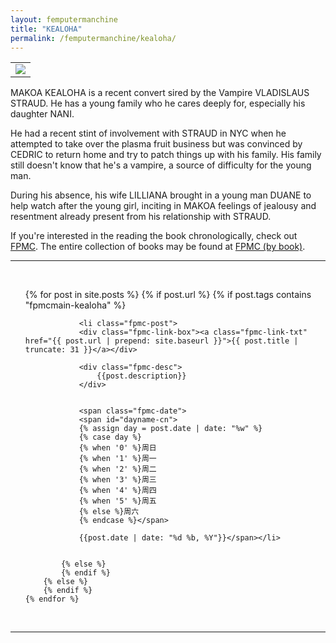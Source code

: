 ```yaml
---
layout: femputermanchine
title: "KEALOHA"
permalink: /femputermanchine/kealoha/
---
```


<html>
<head>
<meta charset="utf-8">

</head>

<body>

<div id="fpmc-intro">
<table class="inline-imgtbl-l">
<tr>
<td><img class="inline-img" src="{{ site.url }}/assets/tb/kealoha-makoa.jpg"></td>
</tr>
</table>
<p>MAKOA KEALOHA is a recent convert sired by the Vampire VLADISLAUS STRAUD. He has a young family who he cares deeply for, especially his daughter NANI. </p>
<p>He had a recent stint of involvement with STRAUD in NYC when he attempted to take over the plasma fruit business but was convinced by CEDRIC to return home and try to patch things up with his family. His family still doesn't know that he's a vampire, a source of difficulty for the young man.</p>
<p>During his absence, his wife LILLIANA brought in a young man DUANE to help watch after the young girl, inciting in MAKOA feelings of jealousy and resentment already present from his relationship with STRAUD.</p>
<p>If you're interested in the reading the book chronologically, check out <a href="{{ '/femputermanchine/' | prepend: site.url }}">FPMC</a>. The entire collection of books may be found at <a href="{{ '/femputermanchine/books/' | prepend: site.url }}">FPMC (by book)</a>.</p>
</div>

<hr>
<br/>

<ul>
	{% for post in site.posts %}
        {% if post.url %}
			{% if post.tags contains "fpmcmain-kealoha" %}

		        <li class="fpmc-post">
				<div class="fpmc-link-box"><a class="fpmc-link-txt" href="{{ post.url | prepend: site.baseurl }}">{{ post.title | truncate: 31 }}</a></div>

				<div class="fpmc-desc">
					{{post.description}}
				</div>

		
				<span class="fpmc-date">
				<span id="dayname-cn">
				{% assign day = post.date | date: "%w" %}
				{% case day %}
				{% when '0' %}周日
				{% when '1' %}周一
				{% when '2' %}周二
				{% when '3' %}周三
				{% when '4' %}周四
				{% when '5' %}周五
				{% else %}周六
				{% endcase %}</span>

				{{post.date | date: "%d %b, %Y"}}</span></li>


			{% else %}	
			{% endif %}
		{% else %}
        {% endif %}
    {% endfor %}
</ul>

<br>

<hr>


</body>
</html>





